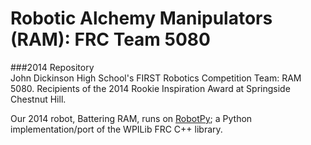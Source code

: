 Robotic Alchemy Manipulators (RAM): FRC Team 5080
===
###2014 Repository  
John Dickinson High School's FIRST Robotics Competition Team: RAM 5080. Recipients of the 2014 Rookie Inspiration Award at Springside Chestnut Hill.  
  
Our 2014 robot, Battering RAM, runs on [RobotPy](http://www.github.com/robotpy/robotpy); a Python implementation/port of the WPILib FRC C++ library.  